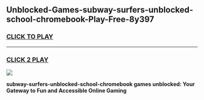 
## Unblocked-Games-subway-surfers-unblocked-school-chromebook-Play-Free-8y397
<h3>
<a href="https://premium76.site?title=subway-surfers-unblocked-school-chromebook&ref=10A">CLICK TO PLAY</a></h3>
<hr>

<h3>
<a href="https://premium76.site?title=subway-surfers-unblocked-school-chromebook&ref=10A">CLICK 2 PLAY</a>
  
</h3>

<a href="https://premium76.site?title=subway-surfers-unblocked-school-chromebook&ref=10A"><img src="https://clearcache.store/games.png"></a>


**subway-surfers-unblocked-school-chromebook games unblocked: Your Gateway to Fun and Accessible Online Gaming**
